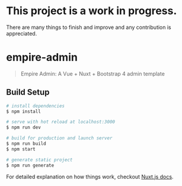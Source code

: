 # This project is a work in progress.
There are many things to finish and improve and any contribution is appreciated.

# empire-admin

> Empire Admin: A Vue + Nuxt + Bootstrap 4 admin template

## Build Setup

``` bash
# install dependencies
$ npm install

# serve with hot reload at localhost:3000
$ npm run dev

# build for production and launch server
$ npm run build
$ npm start

# generate static project
$ npm run generate
```

For detailed explanation on how things work, checkout [Nuxt.js docs](https://nuxtjs.org).
